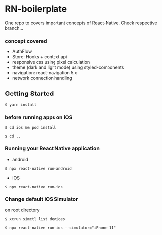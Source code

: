 # RN-boilerplate

One repo to covers important concepts of React-Native. Check respective branch...

### concept covered

- AuthFlow
- Store: Hooks + context api
- responsive css using pixel calculation
- theme (dark and light mode) using styled-components
- navigation: react-navigation 5.x
- network connection handling

## Getting Started

`$ yarn install`

### before running apps on iOS

`$ cd ios && pod install`

`$ cd ..`

### Running your React Native application

- android

`$ npx react-native run-android`

- iOS

`$ npx react-native run-ios`

### Change default iOS Simulator

on root directory

`$ xcrun simctl list devices`

`$ npx react-native run-ios --simulator="iPhone 11"`

